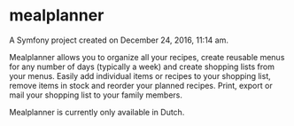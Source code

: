mealplanner
===========

A Symfony project created on December 24, 2016, 11:14 am.

Mealplanner allows you to organize all your recipes, create reusable menus for any number of days (typically a week) and create shopping lists from your menus. Easily add individual items or recipes to your shopping list, remove items in stock and reorder your planned recipes. Print, export or mail your shopping list to your family members.

Mealplanner is currently only available in Dutch.
